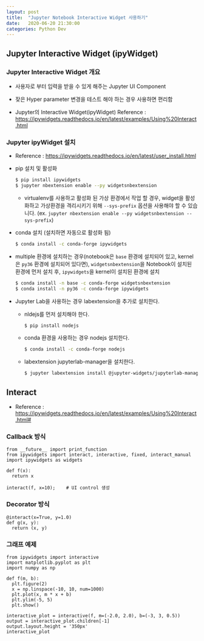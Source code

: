 ```yaml
---
layout: post
title:  "Jupyter Notebook Interactive Widget 사용하기"
date:   2020-06-20 21:30:00
categories: Python Dev
---
```


## Jupyter Interactive Widget (ipyWidget)

### Jupyter Interactive Widget 개요

- 사용자로 부터 입력을 받을 수 있게 해주는 Jupyter UI Component

- 잦은 Hyper parameter 변경을 테스트 해야 하는 경우 사용하면 편리함

- Jupyter의 Interactive Widget(ipyWidget) Reference : https://ipywidgets.readthedocs.io/en/latest/examples/Using%20Interact.html

### Jupyter ipyWidget 설치

- Reference : https://ipywidgets.readthedocs.io/en/latest/user_install.html

- pip 설치 및 활성화

  ~~~bash
  $ pip install ipywidgets
  $ jupyter nbextension enable --py widgetsnbextension
  ~~~

  - virtualenv를 사용하고 활성화 된 가상 환경에서 작업 할 경우, widget을 활성화하고 가상환경을 격리시키기 위해 `--sys-prefix` 옵션을 사용해야 할 수 있습니다. (ex. `jupyter nbextension enable --py widgetsnbextension --sys-prefix`)

- conda 설치 (설치하면 자동으로 활성화 됨)

  ~~~bash
  $ conda install -c conda-forge ipywidgets
  ~~~

- multiple 환경에 설치하는 경우(notebook은 `base` 환경에 설치되어 있고, kernel은 `py36` 환경에 설치되어 있다면), `widgetsnbextension`을 Notebook이 설치된 환경에 먼저 설치 후, `ipywidgets`을 kernel이 설치된 환경에 설치

  ~~~bash
  $ conda install -n base -c conda-forge widgetsnbextension
  $ conda install -n py36 -c conda-forge ipywidgets
  ~~~

- Jupyter Lab을 사용하는 경우 labextension을 추가로 설치한다.

  - nldejs를 먼저 설치해야 한다.

    ~~~bash
    $ pip install nodejs
    ~~~

  - conda 환경을 사용하는 경우 nodejs 설치한다.

    ~~~bash
    $ conda install -c conda-forge nodejs
    ~~~

  - labextension jupyterlab-manager을 설치한다.

    ~~~bash
    $ jupyter labextension install @jupyter-widgets/jupyterlab-manager
    ~~~

## Interact 

- Reference : https://ipywidgets.readthedocs.io/en/latest/examples/Using%20Interact.html#

### Callback 방식

~~~ipython
from __future__ import print_function
from ipywidgets import interact, interactive, fixed, interact_manual
import ipywidgets as widgets

def f(x):
  return x

interact(f, x=10);    # UI control 생성
~~~

### Decorator 방식

~~~ipython
@interact(x=True, y=1.0)
def g(x, y):
  return (x, y)
~~~

### 그래프 예제

~~~ipython
from ipywidgets import interactive
import matplotlib.pyplot as plt
import numpy as np

def f(m, b):
  plt.figure(2)
  x = np.linspace(-10, 10, num=1000)
  plt.plot(x, m * x + b)
  plt.ylim(-5, 5)
  plt.show()

interactive_plot = interactive(f, m=(-2.0, 2.0), b=(-3, 3, 0.5))
output = interactive_plot.children[-1]
output.layout.height = '350px'
interactive_plot
~~~

